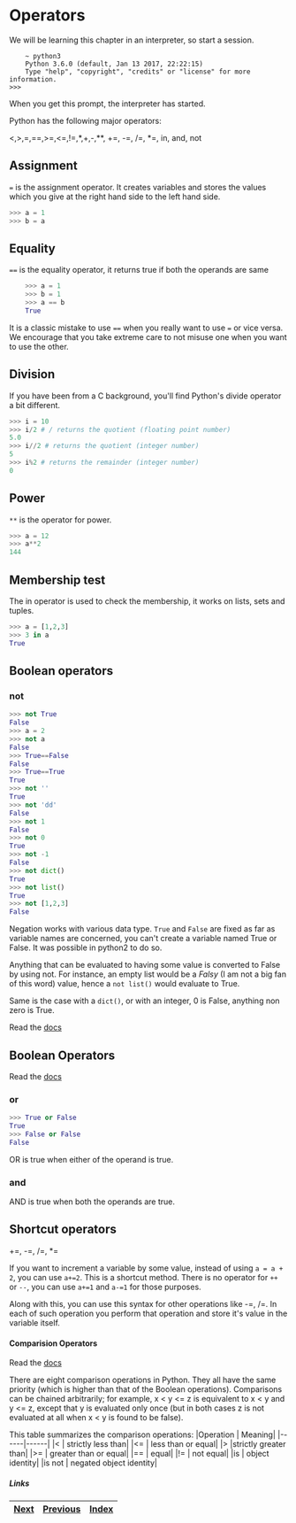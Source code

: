 # Operators

We will be learning this chapter in an interpreter, so start a session.

        ~ python3
        Python 3.6.0 (default, Jan 13 2017, 22:22:15)
        Type "help", "copyright", "credits" or "license" for more information.
	>>>

When you get this prompt, the interpreter has started.

Python has the following major operators:

<,>,=,==,>=,<=,!=,\*,+,-,\*\*, +=, -=, /=, \*=, in, and, not

## Assignment

`=` is the assignment operator. It creates variables and stores the values which you give at the right hand side to the left hand side.

```python
>>> a = 1
>>> b = a
```

## Equality

`==` is the equality operator, it returns true if both the operands are same

```python
	>>> a = 1
	>>> b = 1
	>>> a == b
	True
```
It is a classic mistake to use `==` when you really want to use `=` or vice versa. We encourage that you take extreme care to not misuse one when you want to use the other.

## Division

If you have been from a C background, you'll find Python's divide operator a bit different.

```python
>>> i = 10
>>> i/2 # / returns the quotient (floating point number)
5.0
>>> i//2 # returns the quotient (integer number)
5
>>> i%2 # returns the remainder (integer number)
0
```

## Power

`**` is the operator for power.

```python	
>>> a = 12
>>> a**2
144
```

## Membership test

The in operator is used to check the membership, it works on lists, sets and tuples.
```python
>>> a = [1,2,3]
>>> 3 in a
True
```

## Boolean operators

### not

```python
>>> not True
False
>>> a = 2
>>> not a
False
>>> True==False
False
>>> True==True
True
>>> not ''
True
>>> not 'dd'
False
>>> not 1
False
>>> not 0
True
>>> not -1
False
>>> not dict()
True
>>> not list()
True
>>> not [1,2,3]
False
```

Negation works with various data type. `True` and `False` are fixed as far as variable names are concerned, you can't create a variable named True or False. It was possible in python2 to do so.

Anything that can be evaluated to having some value is converted to False by using not. For instance, an empty list would be a _Falsy_ (I am not a big fan of this word) value, hence a `not list()` would evaluate to True.

Same is the case with a `dict()`, or with an integer, 0 is False, anything non zero is True.

Read the [docs](http://docs.python.org/3/library/stdtypes.html#truth-value-testing)

## Boolean Operators

Read the [docs](http://docs.python.org/3/library/stdtypes.html#boolean-operations-and-or-not)

### or

```python
>>> True or False
True
>>> False or False
False
```

OR is true when either of the operand is true.

### and

AND is true when both the operands are true.

## Shortcut operators

+=, -=, /=, \*=

If you want to increment a variable by some value, instead of using `a = a + 2`, you can use `a+=2`. This is a shortcut method.
 There is no operator for `++` or `--`, you can use `a+=1` and `a-=1` for those purposes.

Along with this, you can use this syntax for other operations like -=, /=. In each of such operation you perform that operation and store it's value in the variable itself.

#### Comparision Operators

Read the [docs](https://docs.python.org/3/library/stdtypes.html#comparisons)

There are eight comparison operations in Python. They all have the same priority (which is higher than that of the Boolean operations). Comparisons can be chained arbitrarily; for example, x < y <= z is equivalent to x < y and y <= z, except that y is evaluated only once (but in both cases z is not evaluated at all when x < y is found to be false).

This table summarizes the comparison operations:
|Operation |	Meaning|
|------|------|
|< |	strictly less than|
|<= |	less than or equal|
|> 	|strictly greater than|
|>= |	greater than or equal|
|== |	equal|
|!= |	not equal|
|is |	object identity|
|is not |	negated object identity|

##### Links

|[Next](04-list-set-dict.md) | [Previous](03-01-understanding-variables.md) |  [Index](SUMMARY.md)
| ----| ----| ----| 